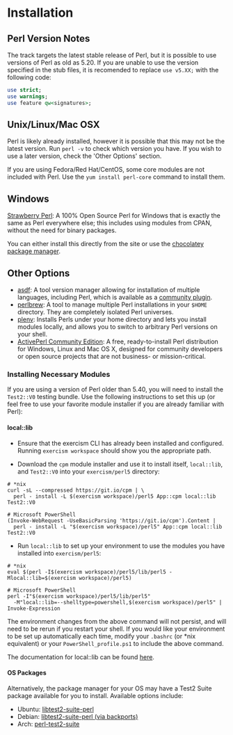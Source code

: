 # Installation

## Perl Version Notes
The track targets the latest stable release of Perl, but it is possible to use versions of Perl as old as 5.20.
If you are unable to use the version specified in the stub files, it is recomended to replace `use v5.XX;` with the following code:

```perl
use strict;
use warnings;
use feature qw<signatures>;
```

## Unix/Linux/Mac OSX
Perl is likely already installed, however it is possible that this may not be the latest version.
Run `perl -v` to check which version you have.
If you wish to use a later version, check the 'Other Options' section.

If you are using Fedora/Red Hat/CentOS, some core modules are not included with Perl.
Use the `yum install perl-core` command to install them.

## Windows
[Strawberry Perl](http://strawberryperl.com/): A 100% Open Source Perl for Windows that is exactly the same as Perl everywhere else;
this includes using modules from CPAN, without the need for binary packages.

You can either install this directly from the site or use the [chocolatey package manager](https://chocolatey.org/packages/StrawberryPerl).

## Other Options
* [asdf](https://asdf-vm.com/):
  A tool version manager allowing for installation of multiple languages, including Perl, which is available as a [community plugin](https://github.com/asdf-vm/asdf-plugins).
* [perlbrew](https://perlbrew.pl/):
  A tool to manage multiple Perl installations in your `$HOME` directory.
  They are completely isolated Perl universes.
* [plenv](https://github.com/tokuhirom/plenv):
  Installs Perls under your home directory and lets you install modules locally, and allows you to switch to arbitrary Perl versions on your shell.
* [ActivePerl Community Edition](https://www.activestate.com/activeperl/downloads):
  A free, ready-to-install Perl distribution for Windows, Linux and Mac OS X, designed for community developers or open source projects that are not business- or mission-critical.

### Installing Necessary Modules
If you are using a version of Perl older than 5.40, you will need to install the `Test2::V0` testing bundle.
Use the following instructions to set this up (or feel free to use your favorite module installer if you are already familiar with Perl):

#### local::lib
* Ensure that the exercism CLI has already been installed and configured.
Running `exercism workspace` should show you the appropriate path.

* Download the `cpm` module installer and use it to install itself,
`local::lib`, and `Test2::V0` into your `exercism/perl5` directory:
```
# *nix
curl -sL --compressed https://git.io/cpm | \
  perl - install -L $(exercism workspace)/perl5 App::cpm local::lib Test2::V0

# Microsoft PowerShell
(Invoke-WebRequest -UseBasicParsing 'https://git.io/cpm').Content |
  perl - install -L "$(exercism workspace)/perl5" App::cpm local::lib Test2::V0
```

* Run `local::lib` to set up your environment to use the modules you have
installed into `exercism/perl5`:
```
# *nix
eval $(perl -I$(exercism workspace)/perl5/lib/perl5 -Mlocal::lib=$(exercism workspace)/perl5)

# Microsoft PowerShell
perl -I"$(exercism workspace)/perl5/lib/perl5"
  -M"local::lib=--shelltype=powershell,$(exercism workspace)/perl5" | Invoke-Expression
```

The environment changes from the above command will not persist, and will
need to be rerun if you restart your shell. If you would like your environment
to be set up automatically each time, modify your `.bashrc` (or \*nix equivalent)
or your `PowerShell_profile.ps1` to include the above command.

The documentation for local::lib can be found [here](https://perldoc.pl/local::lib).

#### OS Packages
Alternatively, the package manager for your OS may have a Test2 Suite package
available for you to install. Available options include:

* Ubuntu: [libtest2-suite-perl](https://launchpad.net/ubuntu/+source/libtest2-suite-perl)
* Debian: [libtest2-suite-perl (via backports)](https://packages.debian.org/stretch-backports/libtest2-suite-perl)
* Arch: [perl-test2-suite](https://www.archlinux.org/packages/community/any/perl-test2-suite/)
